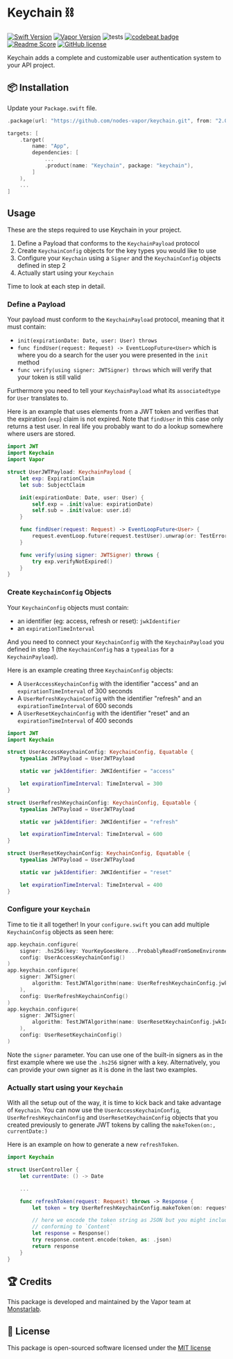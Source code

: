 # Keychain ⛓
[![Swift Version](https://img.shields.io/badge/Swift-5.2-brightgreen.svg)](http://swift.org)
[![Vapor Version](https://img.shields.io/badge/Vapor-4-30B6FC.svg)](http://vapor.codes)
![tests](https://github.com/nodes-vapor/keychain/workflows/test/badge.svg)
[![codebeat badge](https://codebeat.co/badges/04ee1891-95e9-483e-99c1-44a9191d1d8a)](https://codebeat.co/projects/github-com-nodes-vapor-keychain-master)
[![Readme Score](http://readme-score-api.herokuapp.com/score.svg?url=https://github.com/nodes-vapor/keychain)](http://clayallsopp.github.io/readme-score?url=https://github.com/nodes-vapor/keychain)
[![GitHub license](https://img.shields.io/badge/license-MIT-blue.svg)](https://raw.githubusercontent.com/nodes-vapor/keychain/master/LICENSE)

Keychain adds a complete and customizable user authentication system to your API project.

## 📦 Installation

Update your `Package.swift` file.

```swift
.package(url: "https://github.com/nodes-vapor/keychain.git", from: "2.0.0")
```
```swift
targets: [
    .target(
        name: "App",
        dependencies: [
            ...
            .product(name: "Keychain", package: "keychain"),
        ]
    ),
    ...
]
```

## Usage
These are the steps required to use Keychain in your project.
1. Define a Payload that conforms to the `KeychainPayload` protocol
2. Create `KeychainConfig` objects for the key types you would like to use
3. Configure your `Keychain` using a `Signer` and the `KeychainConfig` objects defined in step 2
4. Actually start using your `Keychain`

Time to look at each step in detail.

### Define a Payload

Your payload must conform to the  `KeychainPayload` protocol, meaning that it must contain:
- `init(expirationDate: Date, user: User) throws`
- `func findUser(request: Request) -> EventLoopFuture<User>` which is where you do a search for the user you were presented in the `init` method
- `func verify(using signer: JWTSigner) throws` which will verify that your token is still valid

Furthermore you need to tell your `KeychainPayload` what its `associatedtype` for `User` translates to.

Here is an example that uses elements from a JWT token and verifies that the expiration (`exp`) claim is not expired. Note that `findUser` in this case only returns a test user. In real life you probably want to do a lookup somewhere where users are stored.

```swift
import JWT
import Keychain
import Vapor

struct UserJWTPayload: KeychainPayload {
    let exp: ExpirationClaim
    let sub: SubjectClaim

    init(expirationDate: Date, user: User) {
        self.exp = .init(value: expirationDate)
        self.sub = .init(value: user.id)
    }

    func findUser(request: Request) -> EventLoopFuture<User> {
        request.eventLoop.future(request.testUser).unwrap(or: TestError.userNotFound)
    }

    func verify(using signer: JWTSigner) throws {
        try exp.verifyNotExpired()
    }
}
```

### Create `KeychainConfig` Objects

Your `KeychainConfig` objects must contain:
- an identifier (eg: access, refresh or reset): `jwkIdentifier`
- an `expirationTimeInterval`

And you need to connect your `KeychainConfig` with the `KeychainPayload` you defined in step 1 (the `KeychainConfig` has a `typealias` for a `KeychainPayload`).

Here is an example creating three `KeychainConfig` objects:
- A `UserAccessKeychainConfig` with the identifier "access" and an `expirationTimeInterval` of 300 seconds
- A `UserRefreshKeychainConfig` with the identifier "refresh" and an `expirationTimeInterval` of 600 seconds
- A `UserResetKeychainConfig` with the identifier "reset" and an `expirationTimeInterval` of 400 seconds

```swift
import JWT
import Keychain

struct UserAccessKeychainConfig: KeychainConfig, Equatable {
    typealias JWTPayload = UserJWTPayload

    static var jwkIdentifier: JWKIdentifier = "access"

    let expirationTimeInterval: TimeInterval = 300
}

struct UserRefreshKeychainConfig: KeychainConfig, Equatable {
    typealias JWTPayload = UserJWTPayload

    static var jwkIdentifier: JWKIdentifier = "refresh"

    let expirationTimeInterval: TimeInterval = 600
}

struct UserResetKeychainConfig: KeychainConfig, Equatable {
    typealias JWTPayload = UserJWTPayload

    static var jwkIdentifier: JWKIdentifier = "reset"

    let expirationTimeInterval: TimeInterval = 400
}
```

### Configure your `Keychain`

Time to tie it all together! In your `configure.swift` you can add multiple `KeychainConfig` objects as seen here:

```swift
app.keychain.configure(
    signer: .hs256(key: YourKeyGoesHere...ProbablyReadFromSomeEnvironment),
    config: UserAccessKeychainConfig()
)
app.keychain.configure(
    signer: JWTSigner(
        algorithm: TestJWTAlgorithm(name: UserRefreshKeychainConfig.jwkIdentifier.string)
    ),
    config: UserRefreshKeychainConfig()
)
app.keychain.configure(
    signer: JWTSigner(
        algorithm: TestJWTAlgorithm(name: UserResetKeychainConfig.jwkIdentifier.string)
    ),
    config: UserResetKeychainConfig()
)
```

Note the `signer` parameter. You can use one of the built-in signers as in the first example where we use the `.hs256` signer with a key. Alternatively, you can provide your own signer as it is done in the last two examples.

### Actually start using your `Keychain`

With all the setup out of the way, it is time to kick back and take advantage of `Keychain`. You can now use the `UserAccessKeychainConfig`, `UserRefreshKeychainConfig` and `UserResetKeychainConfig` objects that you created previously to generate JWT tokens by calling the `makeToken(on:, currentDate:)`

Here is an example on how to generate a new `refreshToken`.

```swift
import Keychain

struct UserController {
    let currentDate: () -> Date

    ...

    func refreshToken(request: Request) throws -> Response {
        let token = try UserRefreshKeychainConfig.makeToken(on: request, currentDate: currentDate())

        // here we encode the token string as JSON but you might include your token in a struct
        // conforming to `Content`
        let response = Response()
        try response.content.encode(token, as: .json)
        return response
    }
}
```

## 🏆 Credits

This package is developed and maintained by the Vapor team at [Monstarlab](https://monstar-lab.com/global/).

## 📄 License

This package is open-sourced software licensed under the [MIT license](http://opensource.org/licenses/MIT)
